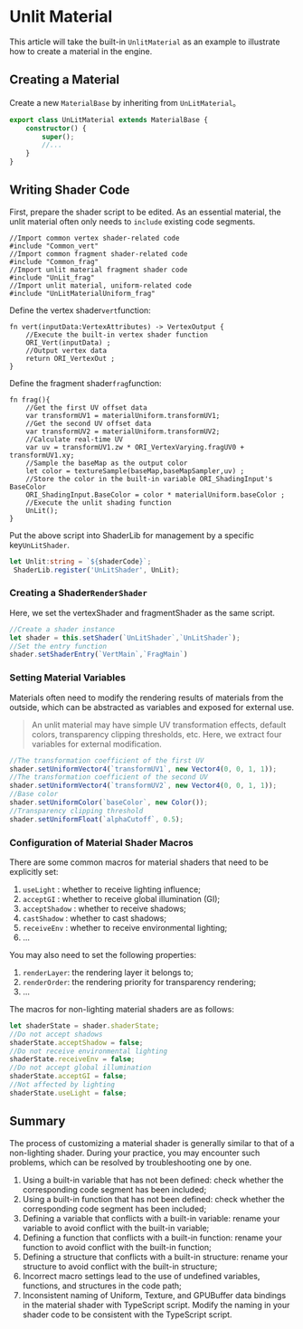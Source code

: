 # Unlit Material
This article will take the built-in `UnlitMaterial` as an example to illustrate how to create a material in the engine.

## Creating a Material
Create a new `MaterialBase` by inheriting from `UnLitMaterial`。
```ts
export class UnLitMaterial extends MaterialBase {
    constructor() {
        super();
        //...
    }
}
```

## Writing Shader Code
First, prepare the shader script to be edited. As an essential material, the unlit material often only needs to `include` existing code segments.

```wgsl
//Import common vertex shader-related code
#include "Common_vert"
//Import common fragment shader-related code
#include "Common_frag"
//Import unlit material fragment shader code
#include "UnLit_frag"
//Import unlit material, uniform-related code
#include "UnLitMaterialUniform_frag"
```

Define the vertex shader`vert`function:
```wgsl
fn vert(inputData:VertexAttributes) -> VertexOutput {
    //Execute the built-in vertex shader function
    ORI_Vert(inputData) ;
    //Output vertex data
    return ORI_VertexOut ;
}
```

Define the fragment shader`frag`function:
```wgsl
fn frag(){
    //Get the first UV offset data
    var transformUV1 = materialUniform.transformUV1;
    //Get the second UV offset data
    var transformUV2 = materialUniform.transformUV2;
    //Calculate real-time UV
    var uv = transformUV1.zw * ORI_VertexVarying.fragUV0 + transformUV1.xy; 
    //Sample the baseMap as the output color
    let color = textureSample(baseMap,baseMapSampler,uv) ;
    //Store the color in the built-in variable ORI_ShadingInput's BaseColor
    ORI_ShadingInput.BaseColor = color * materialUniform.baseColor ;
    //Execute the unlit shading function
    UnLit();
}
```
Put the above script into ShaderLib for management by a specific key`UnLitShader`.
```ts
let Unlit:string = `${shaderCode}`;
 ShaderLib.register('UnLitShader', UnLit);
```

### Creating a Shader`RenderShader`
Here, we set the vertexShader and fragmentShader as the same script.
```ts
//Create a shader instance
let shader = this.setShader(`UnLitShader`,`UnLitShader`);
//Set the entry function
shader.setShaderEntry(`VertMain`,`FragMain`)
```

### Setting Material Variables
Materials often need to modify the rendering results of materials from the outside, which can be abstracted as variables and exposed for external use.
> An unlit material may have simple UV transformation effects, default colors, transparency clipping thresholds, etc. 
Here, we extract four variables for external modification.
```ts
//The transformation coefficient of the first UV
shader.setUniformVector4(`transformUV1`, new Vector4(0, 0, 1, 1));
//The transformation coefficient of the second UV
shader.setUniformVector4(`transformUV2`, new Vector4(0, 0, 1, 1));
//Base color
shader.setUniformColor(`baseColor`, new Color());
//Transparency clipping threshold
shader.setUniformFloat(`alphaCutoff`, 0.5);

```

### Configuration of Material Shader Macros
There are some common macros for material shaders that need to be explicitly set:
1. `useLight` : whether to receive lighting influence;
2. `acceptGI` : whether to receive global illumination (GI);
3. `acceptShadow` : whether to receive shadows;
4. `castShadow` : whether to cast shadows;
5. `receiveEnv` : whether to receive environmental lighting;
6. ...

You may also need to set the following properties:
1. `renderLayer`: the rendering layer it belongs to;
2. `renderOrder`: the rendering priority for transparency rendering;
3. ...

The macros for non-lighting material shaders are as follows:
```ts
let shaderState = shader.shaderState;
//Do not accept shadows
shaderState.acceptShadow = false;
//Do not receive environmental lighting
shaderState.receiveEnv = false;
//Do not accept global illumination
shaderState.acceptGI = false;
//Not affected by lighting
shaderState.useLight = false;

```

## Summary
The process of customizing a material shader is generally similar to that of a non-lighting shader. During your practice, you may encounter such problems, which can be resolved by troubleshooting one by one.
1. Using a built-in variable that has not been defined: check whether the corresponding code segment has been included;
2. Using a built-in function that has not been defined: check whether the corresponding code segment has been included;
3. Defining a variable that conflicts with a built-in variable: rename your variable to avoid conflict with the built-in variable;
4. Defining a function that conflicts with a built-in function: rename your function to avoid conflict with the built-in function;
5. Defining a structure that conflicts with a built-in structure: rename your structure to avoid conflict with the built-in structure;
6. Incorrect macro settings lead to the use of undefined variables, functions, and structures in the code path;
7. Inconsistent naming of Uniform, Texture, and GPUBuffer data bindings in the material shader with TypeScript script. Modify the naming in your shader code to be consistent with the TypeScript script.
